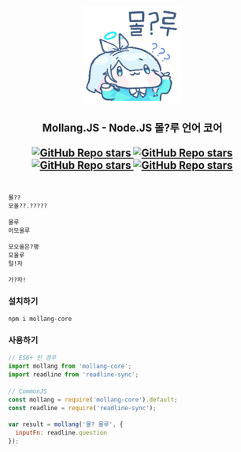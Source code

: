 <h2 align="center">
  <br>
  <img src="https://raw.githubusercontent.com/ArpaAP/mollang/master/mollu.gif" width="200"></img>
  <br>
  <br>
  <span>Mollang.JS - Node.JS 몰?루 언어 코어</span>
  <br>
  <br>
  <a href="https://github.com/ArpaAP/mollang">
    <img alt="GitHub Repo stars" src="https://img.shields.io/badge/docs-1.1-informational?style=for-the-badge&logo=github">
  </a>
  <a href="https://github.com/ArpaAP/mollang">
    <img alt="GitHub Repo stars" src="https://img.shields.io/github/stars/arpaap/mollang?style=for-the-badge&logo=github">
  </a>
  <a href="https://www.npmjs.com/package/mollang-core">
    <img alt="GitHub Repo stars" src="https://img.shields.io/npm/v/mollang-core?style=for-the-badge&logo=npm&label=CORE NPM">
  </a>
  <a href="https://www.npmjs.com/package/mollang-core">
    <img alt="GitHub Repo stars" src="https://img.shields.io/npm/v/mollang?style=for-the-badge&logo=npm&label=CLI NPM">
  </a>
  <br>
  <br>
</h2>

```
몰??
모올??.?????

몰루
아모올루

모오올은?행
모올루
털!자

가?자!
```

### 설치하기
```
npm i mollang-core
```

### 사용하기

```js
// ES6+ 인 경우
import mollang from 'mollang-core';
import readline from 'readline-sync';

// CommonJS
const mollang = require('mollang-core').default;
const readline = require('readline-sync');

var result = mollang('몰? 몰루', {
  inputFn: readline.question
});
```
